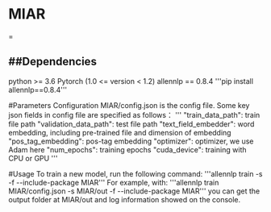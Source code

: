 # MIAR
=

##Dependencies
-
python >= 3.6
Pytorch (1.0 <= version < 1.2)
allennlp == 0.8.4
'''pip install allennlp==0.8.4'''

#Parameters Configuration
MIAR/config.json is the config file. Some key json fields in config file are specified as follows：
'''
"train_data_path": train file path
"validation_data_path": test file path
"text_field_embedder": word embedding, including pre-trained file and dimension of embedding 
"pos_tag_embedding": pos-tag embedding
"optimizer": optimizer, we use Adam here
"num_epochs": training epochs
"cuda_device": training with CPU or GPU
'''

#Usage
To train a new model, run the following command:
'''allennlp train <config file> -s <serialization path> -f --include-package MIAR'''
For example, with:
'''allennlp train MIAR/config.json -s MIAR/out -f --include-package MIAR'''
you can get the output folder at MIAR/out and log information showed on the console.

